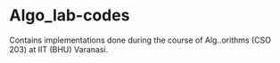 # Algo_lab-codes
Contains implementations done during the course of Alg..orithms (CSO 203) at IIT (BHU) Varanasi.
